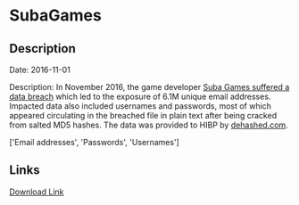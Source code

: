 # SubaGames

## Description

Date: 2016-11-01

Description:
In November 2016, the game developer <a href="https://www.hackread.com/vbulletin-forums-hacked-accounts-sold-on-dark-web/" target="_blank" rel="noopener">Suba Games suffered a data breach</a> which led to the exposure of 6.1M unique email addresses. Impacted data also included usernames and passwords, most of which appeared circulating in the breached file in plain text after being cracked from salted MD5 hashes. The data was provided to HIBP by <a href="https://dehashed.com/" target="_blank" rel="noopener">dehashed.com</a>.


['Email addresses', 'Passwords', 'Usernames']

## Links

[Download Link](https://link-to.net/1229997/542.9679074237595/dynamic/?r=aHR0cHM6Ly93d3cubWVkaWFmaXJlLmNvbS92aWV3L3E2OXBNYjdWY2ZadlAwaS9zdWJhZ2FtZXMuY29tL2ZpbGU=)